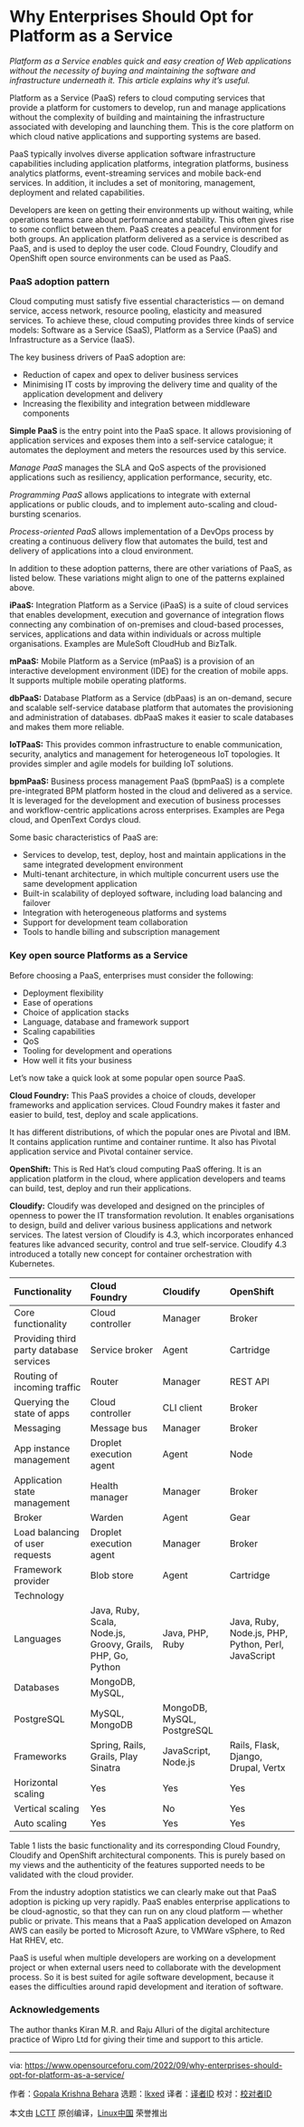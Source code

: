 [#]: subject: "Why Enterprises Should  Opt for Platform as a Service"
[#]: via: "https://www.opensourceforu.com/2022/09/why-enterprises-should-opt-for-platform-as-a-service/"
[#]: author: "Gopala Krishna Behara https://www.opensourceforu.com/author/gopalakrishna-behara/"
[#]: collector: "lkxed"
[#]: translator: "onionstalgia"
[#]: reviewer: " "
[#]: publisher: " "
[#]: url: " "

Why Enterprises Should  Opt for Platform as a Service
======
*Platform as a Service enables quick and easy creation of Web applications without the necessity of buying and maintaining the software and infrastructure underneath it. This article explains why it’s useful.*

Platform as a Service (PaaS) refers to cloud computing services that provide a platform for customers to develop, run and manage applications without the complexity of building and maintaining the infrastructure associated with developing and launching them. This is the core platform on which cloud native applications and supporting systems are based.

PaaS typically involves diverse application software infrastructure capabilities including application platforms, integration platforms, business analytics platforms, event-streaming services and mobile back-end services. In addition, it includes a set of monitoring, management, deployment and related capabilities.

Developers are keen on getting their environments up without waiting, while operations teams care about performance and stability. This often gives rise to some conflict between them. PaaS creates a peaceful environment for both groups. An application platform delivered as a service is described as PaaS, and is used to deploy the user code. Cloud Foundry, Cloudify and OpenShift open source environments can be used as PaaS.

### PaaS adoption pattern

Cloud computing must satisfy five essential characteristics — on demand service, access network, resource pooling, elasticity and measured services. To achieve these, cloud computing provides three kinds of service models: Software as a Service (SaaS), Platform as a Service (PaaS) and Infrastructure as a Service (IaaS).

The key business drivers of PaaS adoption are:

* Reduction of capex and opex to deliver business services
* Minimising IT costs by improving the delivery time and quality of the application development and delivery
* Increasing the flexibility and integration between middleware components

**Simple PaaS** is the entry point into the PaaS space. It allows provisioning of application services and exposes them into a self-service catalogue; it automates the deployment and meters the resources used by this service.

*Manage PaaS* manages the SLA and QoS aspects of the provisioned applications such as resiliency, application performance, security, etc.

*Programming PaaS* allows applications to integrate with external applications or public clouds, and to implement auto-scaling and cloud-bursting scenarios.

*Process-oriented PaaS* allows implementation of a DevOps process by creating a continuous delivery flow that automates the build, test and delivery of applications into a cloud environment.

In addition to these adoption patterns, there are other variations of PaaS, as listed below. These variations might align to one of the patterns explained above.

**iPaaS:** Integration Platform as a Service (iPaaS) is a suite of cloud services that enables development, execution and governance of integration flows connecting any combination of on-premises and cloud-based processes, services, applications and data within individuals or across multiple organisations. Examples are MuleSoft CloudHub and BizTalk.

**mPaaS:** Mobile Platform as a Service (mPaaS) is a provision of an interactive development environment (IDE) for the creation of mobile apps. It supports multiple mobile operating platforms.

**dbPaaS:** Database Platform as a Service (dbPaas) is an on-demand, secure and scalable self-service database platform that automates the provisioning and administration of databases. dbPaaS makes it easier to scale databases and makes them more reliable.

**IoTPaaS:** This provides common infrastructure to enable communication, security, analytics and management for heterogeneous IoT topologies. It provides simpler and agile models for building IoT solutions.

**bpmPaaS:** Business process management PaaS (bpmPaaS) is a complete pre-integrated BPM platform hosted in the cloud and delivered as a service. It is leveraged for the development and execution of business processes and workflow-centric applications across enterprises. Examples are Pega cloud, and OpenText Cordys cloud.

Some basic characteristics of PaaS are:

* Services to develop, test, deploy, host and maintain applications in the same integrated development environment
* Multi-tenant architecture, in which multiple concurrent users use the same development application
* Built-in scalability of deployed software, including load balancing and failover
* Integration with heterogeneous platforms and systems
* Support for development team collaboration
* Tools to handle billing and subscription management

### Key open source Platforms as a Service

Before choosing a PaaS, enterprises must consider the following:

* Deployment flexibility
* Ease of operations
* Choice of application stacks
* Language, database and framework support
* Scaling capabilities
* QoS
* Tooling for development and operations
* How well it fits your business

Let’s now take a quick look at some popular open source PaaS.

**Cloud Foundry:** This PaaS provides a choice of clouds, developer frameworks and application services. Cloud Foundry makes it faster and easier to build, test, deploy and scale applications.

It has different distributions, of which the popular ones are Pivotal and IBM. It contains application runtime and container runtime. It also has Pivotal application service and Pivotal container service.

**OpenShift:** This is Red Hat’s cloud computing PaaS offering. It is an application platform in the cloud, where application developers and teams can build, test, deploy and run their applications.

**Cloudify:** Cloudify was developed and designed on the principles of openness to power the IT transformation revolution. It enables organisations to design, build and deliver various business applications and network services. The latest version of Cloudify is 4.3, which incorporates enhanced features like advanced security, control and true self-service. Cloudify 4.3 introduced a totally new concept for container orchestration with Kubernetes.

| Functionality | Cloud Foundry | Cloudify | OpenShift | 
| :- | :- | :- | :- |
| Core functionality | Cloud controller | Manager | Broker | 
| Providing third party database services | Service broker | Agent | Cartridge | 
| Routing of incoming traffic | Router | Manager | REST API | 
| Querying the state of apps | Cloud controller | CLI client | Broker | 
| Messaging | Message bus | Manager | Broker | 
| App instance management | Droplet execution agent | Agent | Node | 
| Application state management | Health manager | Manager | Broker | 
| Broker | Warden | Agent | Gear | 
| Load balancing of user requests | Droplet execution agent | Manager | Broker | 
| Framework provider | Blob store | Agent | Cartridge | 
| Technology | 
| Languages | Java, Ruby, Scala, Node.js, Groovy, Grails, PHP, Go, Python | Java, PHP, Ruby | Java, Ruby, Node.js, PHP, Python, Perl, JavaScript | 
| Databases | MongoDB, MySQL,
PostgreSQL | MySQL, MongoDB | MongoDB, MySQL, PostgreSQL | 
| Frameworks | Spring, Rails, Grails, Play Sinatra | JavaScript, Node.js | Rails, Flask, Django, Drupal, Vertx | 
| Horizontal scaling | Yes | Yes | Yes | 
| Vertical scaling | Yes | No | Yes | 
| Auto scaling | Yes | Yes | Yes |

Table 1 lists the basic functionality and its corresponding Cloud Foundry, Cloudify and OpenShift architectural components. This is purely based on my views and the authenticity of the features supported needs to be validated with the cloud provider.

From the industry adoption statistics we can clearly make out that PaaS adoption is picking up very rapidly. PaaS enables enterprise applications to be cloud-agnostic, so that they can run on any cloud platform — whether public or private. This means that a PaaS application developed on Amazon AWS can easily be ported to Microsoft Azure, to VMWare vSphere, to Red Hat RHEV, etc.

PaaS is useful when multiple developers are working on a development project or when external users need to collaborate with the development process. So it is best suited for agile software development, because it eases the difficulties around rapid development and iteration of software.

### Acknowledgements

The author thanks Kiran M.R. and Raju Alluri of the digital architecture practice of Wipro Ltd for giving their time and support to this article.

--------------------------------------------------------------------------------

via: https://www.opensourceforu.com/2022/09/why-enterprises-should-opt-for-platform-as-a-service/

作者：[Gopala Krishna Behara][a]
选题：[lkxed][b]
译者：[译者ID](https://github.com/译者ID)
校对：[校对者ID](https://github.com/校对者ID)

本文由 [LCTT](https://github.com/LCTT/TranslateProject) 原创编译，[Linux中国](https://linux.cn/) 荣誉推出

[a]: https://www.opensourceforu.com/author/gopalakrishna-behara/
[b]: https://github.com/lkxed
